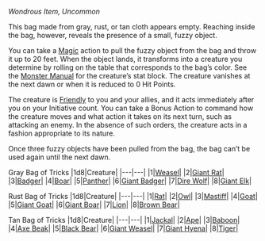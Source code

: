 _Wondrous Item, Uncommon_

This bag made from gray, rust, or tan cloth appears empty. Reaching inside the bag, however, reveals the presence of a small, fuzzy object.

You can take a [Magic](https://www.dndbeyond.com/sources/dnd/free-rules/rules-glossary#MagicAction) action to pull the fuzzy object from the bag and throw it up to 20 feet. When the object lands, it transforms into a creature you determine by rolling on the table that corresponds to the bag’s color. See the [Monster Manual](https://www.dndbeyond.com/sources/dnd/mm-2024) for the creature’s stat block. The creature vanishes at the next dawn or when it is reduced to 0 Hit Points.

The creature is [Friendly](https://www.dndbeyond.com/sources/dnd/free-rules/rules-glossary#FriendlyAttitude) to you and your allies, and it acts immediately after you on your Initiative count. You can take a Bonus Action to command how the creature moves and what action it takes on its next turn, such as attacking an enemy. In the absence of such orders, the creature acts in a fashion appropriate to its nature.

Once three fuzzy objects have been pulled from the bag, the bag can’t be used again until the next dawn.

Gray Bag of Tricks
|1d8|Creature|
|---|---|
|1|[Weasel](https://www.dndbeyond.com/monsters/4775849-weasel)|
|2|[Giant Rat](https://www.dndbeyond.com/monsters/5195025-giant-rat)|
|3|[Badger](https://www.dndbeyond.com/monsters/4775802-badger)|
|4|[Boar](https://www.dndbeyond.com/monsters/4775805-boar)|
|5|[Panther](https://www.dndbeyond.com/monsters/4775832-panther)|
|6|[Giant Badger](https://www.dndbeyond.com/monsters/4775817-giant-badger)|
|7|[Dire Wolf](https://www.dndbeyond.com/monsters/4775812-dire-wolf)|
|8|[Giant Elk](https://www.dndbeyond.com/monsters/5195018-giant-elk)|

Rust Bag of Tricks
|1d8|Creature|
|---|---|
|1|[Rat](https://www.dndbeyond.com/monsters/4775836-rat)|
|2|[Owl](https://www.dndbeyond.com/monsters/4775831-owl)|
|3|[Mastiff](https://www.dndbeyond.com/monsters/4775828-mastiff)|
|4|[Goat](https://www.dndbeyond.com/monsters/4775823-goat)|
|5|[Giant Goat](https://www.dndbeyond.com/monsters/4775819-giant-goat)|
|6|[Giant Boar](https://www.dndbeyond.com/monsters/5195013-giant-boar)|
|7|[Lion](https://www.dndbeyond.com/monsters/4775826-lion)|
|8|[Brown Bear](https://www.dndbeyond.com/monsters/4775806-brown-bear)|

Tan Bag of Tricks
|1d8|Creature|
|---|---|
|1|[Jackal](https://www.dndbeyond.com/monsters/5195091-jackal)|
|2|[Ape](https://www.dndbeyond.com/monsters/4775801-ape)|
|3|[Baboon](https://www.dndbeyond.com/monsters/5194910-baboon)|
|4|[Axe Beak](https://www.dndbeyond.com/monsters/5194907-axe-beak)|
|5|[Black Bear](https://www.dndbeyond.com/monsters/4775804-black-bear)|
|6|[Giant Weasel](https://www.dndbeyond.com/monsters/4775822-giant-weasel)|
|7|[Giant Hyena](https://www.dndbeyond.com/monsters/5195021-giant-hyena)|
|8|[Tiger](https://www.dndbeyond.com/monsters/4775846-tiger)|